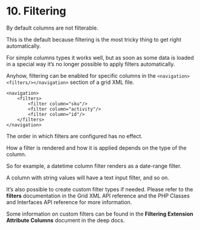 # 10. Filtering

By default columns are not filterable.

This is the default because filtering is the most tricky thing to get right automatically.

For simple columns types it works well, but as soon as some data is loaded in a special way it’s no longer possible to apply filters automatically.


Anyhow, filtering can be enabled for specific columns in the `<navigation><filters/></navigation>` section of a grid XML file.


```markup
<navigation>
    <filters>
        <filter column="sku"/>
        <filter column="activity"/>
        <filter column="id"/>
    </filters>
</navigation>
```


The order in which filters are configured has no effect.

How a filter is rendered and how it is applied depends on the type of the column.


So for example, a datetime column filter renders as a date-range filter.

A column with string values will have a text input filter, and so on.


It’s also possible to create custom filter types if needed. Please refer to the **filters** documentation in the Grid XML API reference and the PHP Classes and Interfaces API reference for more information.

Some information on custom filters can be found in the **Filtering Extension Attribute Columns** document in the deep docs.
